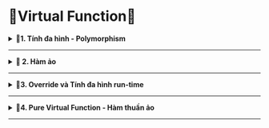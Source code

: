 # 📓Virtual Function📓

<details>
<summary><b>📖1. Tính đa hình - Polymorphism</b></summary>

- **Tính đa hình (Polymorphism)** có nghĩa là "nhiều dạng" và nó xảy ra khi chúng ta có nhiều class có liên quan với nhau thông qua tính kế thừa.
- Tính đa hình có thể được chia thành hai loại chính:<br>
&nbsp;+ Đa hình tại thời điểm biên dịch (Compile-time Polymorphism).<br>
&nbsp;+ Đa hình tại thời điểm chạy (Run-time Polymorphism).<br>
</details>

--------------------------------------------------------------------------------------------------------------------------------------------------------

<details>
<summary><b>📖 2. Hàm ảo</b></summary>

- **Hàm ảo** là một hàm thành viên được khai báo trong **class cha** với từ khóa **virtual**.
- Khi một hàm là virtual, nó có thể được ghi đè (override) trong class con để cung cấp cách triển khai riêng.
- Khi gọi một hàm ảo thông qua một con trỏ hoặc tham chiếu đến lớp con, hàm sẽ được quyết định dựa trên đối tượng thực tế mà con trỏ hoặc tham chiếu đang trỏ tới chứ không dựa vào kiểu của con trỏ.
- Ví dụ:
```cpp
#include <iostream>
#include <string>
using namespace std;

class DoiTuong
{
    protected:
        string name;
        int age;
        int id;

        // Hàm kiểm tra tên sinh viên có hợp lệ không
        bool checkName(string str)        // Tính trừu tượng
        {
            for (int i = 0; i < str.length(); i++)
            {
                char c = str[i];
                if (!((c >= 'A' && c <= 'Z') || (c >= 'a' && c <= 'z') || (c == ' ')))
                {
                    return false;
                }
            }
            return true;
        }

        // Hàm kiểm tra tuổi sinh viên có hợp lệ không
        bool checkAge(int age)            // Tính trừu tượng
        {
            if (age <= 0) return false;
            return true;
        }
        
    public:
        DoiTuong()          // Constructor
        {
            static int ID = 1;
            DoiTuong::id = ID;
            ID++;
        }
        // setter method: Hàm để cài đặt dữ liệu
        void setName(string newName)
        {
            if (checkName(newName))
            {
                cout << "Ten hop le!\n";
                name = newName;
            }
            else
            {
                cout << "Ten khong hop le!\n";
                name = "";
            }
        }

        // setter method: Hàm để cài đặt dữ liệu
        void setAge(int newAge)
        {
            if (checkAge(newAge))
            {
                cout << "Tuoi hop le!\n";
                age = newAge;
            }
            else
            {
                cout << "Tuoi hop le!\n";
                age = 0;
            }
        }

        // getter method: Hàm để lấy dữ liệu
        string getName()
        {   
            return name;
        }

        // getter method: Hàm để lấy dữ liệu
        int getAge()
        {   
            return age;
        }

        // getter method: Hàm để lấy dữ liệu
        int getID()
        {
            return id;
        }

        // Hàm hiển thị
        virtual void display()  // Hàm ảo - hàm virtual giúp gọi hàm dựa vào đối tượng thực tế
        {
            cout << "Ten: " << getName() << endl;
            cout << "Tuoi: " << getAge() << endl;
            cout << "MSV: " << getID() << endl;
        }
    
};

class SinhVien : public DoiTuong  // 1 class sử dụng lại thông tin class khác => tính kế thừa
{
    private:
        string chuyenNganh;

    public:
        void setchuyennganh(string newCN)
        {
            chuyenNganh = newCN;
        }

        string getCN()
        {
            return chuyenNganh;
        }

        void display() const ;// những class con định nghĩa lại hàm gọi là override
  
};

int main()
{

    SinhVien sv1, sv2;

    sv1.setName("Hieu");
    sv1.setAge(25);
    sv1.setchuyennganh("DTD59DH");
    sv1.display();
    
    // Tính đa hình sử dụng down - casting -> dễ gây lỗi bộ nhớ
    DoiTuong *dt;

    dt = &sv1;   
    dt->display();
    
    //Muốn in đầy đủ thông tin ta ép ngược lại về kiểu Sinh Vien
    ((SinhVien*)dt)->display(); // down - casting: là ép kiểu từ class cha xuống class con

     // Tính đa hình sử dụng up - casting -> đây là dạng ép kiểu an toàn
    SinhVien *sv = &sv1;   
    sv->display();
    
    ((DoiTuong*)sv)->display(); // up - casting: là ép kiểu từ class con lên class cha

    return 0;
}
```
</details>

--------------------------------------------------------------------------------------------------------------------------------------------------------

<details>
<summary><b>📖3. Override và Tính đa hình run-time</b></summary>

- **Override** là việc ghi đè hàm ảo ở class con bằng cách định nghĩa lại nó. 
- Khi một hàm ảo được ghi đè, hành vi của nó sẽ **phụ thuộc vào kiểu của đối tượng thực tế**, chứ không phải kiểu của con trỏ hay tham chiếu.
- **Tính đa hình run-time** xảy ra khi quyết định gọi hàm nào (phiên bản của class cha hay class con) được đưa ra tại **thời điểm chạy**, không phải lúc biên dịch, giúp mở rộng chức năng. Điều này giúp chương trình linh hoạt hơn, giúp xác định đối tượng để gọi hàm cho hợp lý.

|Overload|Override|
|:------------------------|:------------------------|
|- Định nghĩa lại hàm  có thể mở rộng thêm tham số của hàm không có virtual|- Định nghĩa lại hàm phải giống hoàn toàn về đặc điểm|
|- Liên quan đến kế thừa|- Liên quan đến đa hình|
|- Không có virtual|- Có virtual|

- Ví dụ:
```cpp
#include <iostream>
using namespace std;

class cha    // class trừu tượng
{
    public:
        virtual void display() = 0; // Hàm ảo thuần túy
};

class con : public cha{
    public:
        void display() override{   // Ghi đè hàm ảo thuần túy
            cout << "display from class con" << endl;
        }
};
```
</details>

--------------------------------------------------------------------------------------------------------------------------------------------------------

<details>
<summary><b>📖4. Pure Virtual Function - Hàm thuần ảo</b></summary>

- **Hàm thuần ảo** là một **hàm ảo** không có phần định nghĩa trong class cha, được khai báo với **cú pháp = 0** và khiến class cha trở thành **class trừu tượng (abstract class)**, nghĩa là không thể tạo đối tượng từ class này.
- Abstract Class: Có ít nhất một hàm thuần ảo và các hàm khác không phải thuần ảo.
- Interface: Là class mà hàm bên trong là hàm thuần ảo.
- Ví dụ:
```cpp
#include <iostream>
using namespace std;

class cha    // class trừu tượng
{
    public:
        virtual void display() = 0; // Hàm ảo thuần túy
};

class con : public cha{
    public:
        void display() override{   // Ghi đè hàm ảo thuần túy
            cout << "display from class con" << endl;
        }
};

int main(){
    // cha ptr; // wrong - không thể tạo đối tượng vì là class trìu tượng
    cha *ptr;
    con obj;

    ptr = &obj;
    ptr->display();

    return 0;
}
```
 </details>
 
--------------------------------------------------------------------------------------------------------------------------------------------------------
